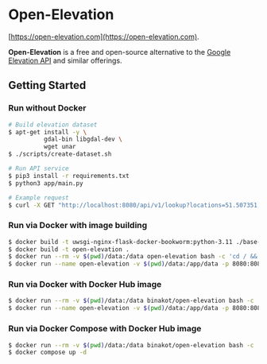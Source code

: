 # Open-Elevation

[https://open-elevation.com](https://open-elevation.com).

**Open-Elevation** is a free and open-source alternative
to the [Google Elevation API](https://developers.google.com/maps/documentation/elevation/start) and similar offerings.

## Getting Started

### Run without Docker

```bash
# Build elevation dataset
$ apt-get install -y \
          gdal-bin libgdal-dev \
          wget unar
$ ./scripts/create-dataset.sh

# Run API service
$ pip3 install -r requirements.txt
$ python3 app/main.py

# Example request
$ curl -X GET "http://localhost:8080/api/v1/lookup?locations=51.507351,-0.127696|48.856663,2.351556"
```

### Run via Docker with image building

```bash
$ docker build -t uwsgi-nginx-flask-docker-bookworm:python-3.11 ./base-docker-image
$ docker build -t open-elevation .
$ docker run --rm -v $(pwd)/data:/data open-elevation bash -c 'cd / && ./scripts/create-dataset.sh'
$ docker run --name open-elevation -v $(pwd)/data:/app/data -p 8080:8080 open-elevation
```

### Run via Docker with Docker Hub image

```bash
$ docker run --rm -v $(pwd)/data:/data binakot/open-elevation bash -c 'cd / && ./scripts/create-dataset.sh'
$ docker run --name open-elevation -v $(pwd)/data:/app/data -p 8080:8080 binakot/open-elevation
```

### Run via Docker Compose with Docker Hub image

```bash
$ docker run --rm -v $(pwd)/data:/data binakot/open-elevation bash -c 'cd / && ./scripts/create-dataset.sh'
$ docker compose up -d
```
